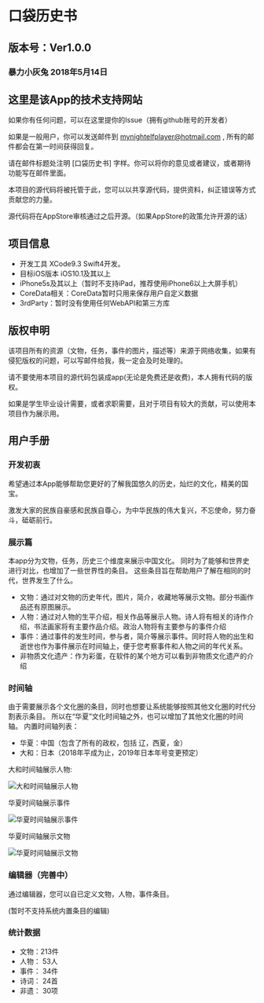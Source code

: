 # 口袋历史书

## 版本号：Ver1.0.0

### 暴力小灰兔 2018年5月14日

## 这里是该App的技术支持网站

如果你有任何问题，可以在这里提你的Issue（拥有github账号的开发者）

如果是一般用户，你可以发送邮件到 mynightelfplayer@hotmail.com , 所有的邮件都会在第一时间获得回复。

请在邮件标题处注明 [口袋历史书] 字样。你可以将你的意见或者建议，或者期待功能写在邮件里面。

本项目的源代码将被托管于此，您可以以共享源代码，提供资料，纠正错误等方式贡献您的力量。

源代码将在AppStore审核通过之后开源。（如果AppStore的政策允许开源的话）

## 项目信息

- 开发工具 XCode9.3 Swift4开发。
- 目标iOS版本 iOS10.1及其以上
- iPhone5s及其以上（暂时不支持iPad，推荐使用iPhone6以上大屏手机）
- CoreData相关：CoreData暂时只用来保存用户自定义数据
- 3rdParty：暂时没有使用任何WebAPI和第三方库

## 版权申明

该项目所有的资源（文物，任务，事件的图片，描述等）来源于网络收集，如果有侵犯版权的问题，可以写邮件给我，我一定会及时处理的。

请不要使用本项目的源代码包装成app(无论是免费还是收费)，本人拥有代码的版权。

如果是学生毕业设计需要，或者求职需要，且对于项目有较大的贡献，可以使用本项目作为展示用。

## 用户手册

### 开发初衷

希望通过本App能够帮助您更好的了解我国悠久的历史，灿烂的文化，精美的国宝。

激发大家的民族自豪感和民族自尊心，为中华民族的伟大复兴，不忘使命，努力奋斗，砥砺前行。

### 展示篇

本app分为文物，任务，历史三个维度来展示中国文化。
同时为了能够和世界史进行对比，也增加了一些世界性的条目。
这些条目旨在帮助用户了解在相同的时代，世界发生了什么。

- 文物：通过对文物的历史年代，图片，简介，收藏地等展示文物。部分书画作品还有原图展示。
- 人物：通过对人物的生平介绍，相关作品等展示人物。诗人将有相关的诗作介绍，书法画家将有主要作品介绍。政治人物将有主要参与的事件介绍
- 事件：通过事件的发生时间，参与者，简介等展示事件。同时将人物的出生和逝世也作为事件展示在时间轴上，便于您考察事件和人物之间的年代关系。
- 非物质文化遗产：作为彩蛋，在软件的某个地方可以看到非物质文化遗产的介绍

### 时间轴

由于需要展示各个文化圈的条目，同时也想要让系统能够按照其他文化圈的时代分割表示条目。
所以在“华夏”文化时间轴之外，也可以增加了其他文化圈的时间轴。
内置时间轴列表：

- 华夏：中国（包含了所有的政权，包括 辽，西夏，金）
- 大和：日本（2018年平成为止，2019年日本年号变更预定）

大和时间轴展示人物:

![大和时间轴展示人物](image/大和时间轴展示人物.jpg)

华夏时间轴展示事件

![华夏时间轴展示事件](image/华夏时间轴展示事件.jpg)

华夏时间轴展示文物

![华夏时间轴展示文物](image/华夏时间轴展示文物.jpg)

### 编辑器（完善中）

通过编辑器，您可以自已定义文物，人物，事件条目。

(暂时不支持系统内置条目的编辑)

### 统计数据

- 文物：213件
- 人物： 53人
- 事件： 34件
- 诗词： 24首
- 非遗： 30项